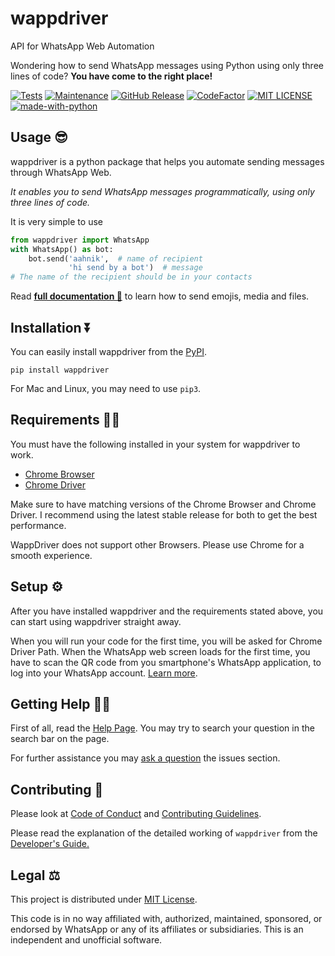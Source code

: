 # wappdriver

API for WhatsApp Web Automation

Wondering how to send WhatsApp messages using Python using only three lines of code? **You have come to the right place!**

[![Tests](https://img.shields.io/badge/tests-passing-green)](https://aahnik.github.io/wappdriver/docs/Tests.html)
[![Maintenance](https://img.shields.io/maintenance/yes/2020)](https://github.com/aahnik/wappdriver/graphs/commit-activity)
[![GitHub Release](https://img.shields.io/github/v/release/aahnik/wappdriver)](https://github.com/aahnik/wappdriver/releases)
[![CodeFactor](https://www.codefactor.io/repository/github/aahnik/wappdriver/badge)](https://www.codefactor.io/repository/github/aahnik/wappdriver)
[![MIT LICENSE](https://img.shields.io/pypi/l/ansicolortags.svg)](/LICENSE)
[![made-with-python](https://img.shields.io/badge/Made%20with-Python-1f425f.svg)](https://www.python.org/)

## Usage 😎

wappdriver is a python package that helps you automate sending messages through WhatsApp Web.

_It enables you to send WhatsApp messages programmatically, using only three lines of code._

It is very simple to use

```python
from wappdriver import WhatsApp
with WhatsApp() as bot:
    bot.send('aahnik',  # name of recipient
             'hi send by a bot')  # message
# The name of the recipient should be in your contacts
```

Read **[full documentation 📖](https://aahnik.github.io/wappdriver/usage/02_sending_messages/)** to learn how to send emojis, media and files.

## Installation ⏬

You can easily install wappdriver from the [PyPI](https://pypi.org/project/wappdriver/).

```shell
pip install wappdriver
```

For Mac and Linux, you may need to use `pip3`.

## Requirements 🧑‍💻

You must have the following installed in your system for wappdriver to work.

- [Chrome Browser](https://www.google.com/chrome/)
- [Chrome Driver](https://chromedriver.chromium.org/)

Make sure to have matching versions of the Chrome Browser and Chrome Driver.
I recommend using the latest stable release for both to get the best performance.

WappDriver does not support other Browsers. Please use Chrome for a smooth experience.

## Setup ⚙️

After you have installed wappdriver and the requirements stated above, you can start using wappdriver straight away.

When you will run your code for the first time, you will be asked for Chrome Driver Path.
When the WhatsApp web screen loads for the first time, you have to scan the QR code from you smartphone's WhatsApp application, to log into your WhatsApp account. [Learn more](https://aahnik.github.io/wappdriver/usage/01_first_time_setup/).

<!-- Read more about [first time setup](https://aahnik.github.io/wappdriver/usage/01_first_time_setup/) on the official docs page. -->

## Getting Help 💁🏻

First of all, read the [Help Page](https://aahnik.github.io/wappdriver/help/).
You may try to search your question in the search bar on the page.

For further assistance you may [ask a question](https://github.com/aahnik/wappdriver/issues/new/choose) the issues section.

## Contributing 🤩

Please look at [Code of Conduct](https://github.com/aahnik/wappdriver/blob/master/.github/CODE_OF_CONDUCT.md#contributor-covenant-code-of-conduct) and [Contributing Guidelines](https://github.com/aahnik/wappdriver/blob/master/.github/CONTRIBUTING.md#how-to-contribute-to-wappdriver-).

Please read the explanation of the detailed working of `wappdriver` from the [Developer's Guide.](https://aahnik.github.io/wappdriver/dev/wappdriver/)

## Legal ⚖️

This project is distributed under [MIT License](https://github.com/aahnik/wappdriver/blob/main/LICENSE).

This code is in no way affiliated with, authorized, maintained, sponsored, or endorsed by WhatsApp or any of its affiliates or subsidiaries. This is an independent and unofficial software.

